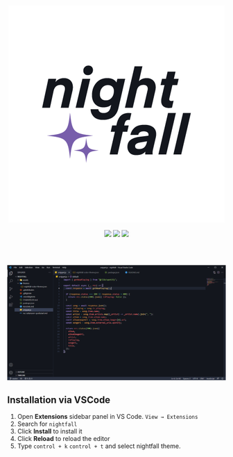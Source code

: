 <div align="center">

![logotype](assets/nightfall.png)

<p align="center">
<a href="https://marketplace.visualstudio.com/items?itemName=nightfall.nightfall" target="_blank"><img src="https://vsmarketplacebadge.apphb.com/version/nightfall.nightfall.svg?style=flat-square&label=Extension%20Marketplace&logo=visual-studio-code&logoColor=eceff4&colorA=2b3242&colorB=785eab"/></a>
<a href="https://marketplace.visualstudio.com/items?itemName=nightfall.nightfall" target="_blank"><img src="https://vsmarketplacebadge.apphb.com/installs/nightfall.nightfall.svg?style=flat-square&label=Extension%20Marketplace&logo=visual-studio-code&logoColor=eceff4&colorA=2b3242&colorB=785eab"/></a>
<a href="https://marketplace.visualstudio.com/items?itemName=nightfall.nightfall" target="_blank"><img src="https://vsmarketplacebadge.apphb.com/rating-short/nightfall.nightfall.svg?style=flat-square&label=Extension%20Marketplace&logo=visual-studio-code&logoColor=eceff4&colorA=2b3242&colorB=785eab"/></a>
</p>
<br>
<br>

![screenshot](assets/showcase.png)
</div>

## Installation via VSCode

1. Open **Extensions** sidebar panel in VS Code. `View → Extensions`
2. Search for `nightfall`
3. Click **Install** to install it
4. Click **Reload** to reload the editor
5. Type `control + k` `control + t` and select nightfall theme.